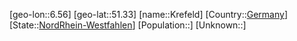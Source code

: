 ﻿---
location: [51.33,6.56]
type: City
tags:
- geo/City


SpocWebEntityId: 31628
isDeleted: false
confidential: public

---
[geo-lon::6.56]
[geo-lat::51.33]
[name::Krefeld]
[Country::[Germany](geo/Continent/Europe/Germany.md)]
[State::[NordRhein-Westfahlen](NordRhein-Westfahlen)]
[Population::]
[Unknown::]

